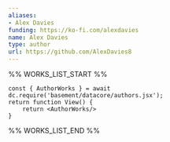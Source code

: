 ```yaml
---
aliases:
- Alex Davies
funding: https://ko-fi.com/alexdavies
name: Alex Davies
type: author
url: https://github.com/AlexDavies8
---
```



%% WORKS_LIST_START %%

```datacorejsx
const { AuthorWorks } = await dc.require('basement/datacore/authors.jsx');
return function View() {
    return <AuthorWorks/>
}
```
%% WORKS_LIST_END %%
